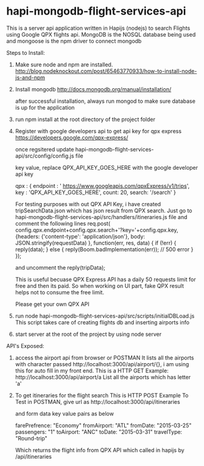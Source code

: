 # hapi-mongodb-flight-services-api

This is a server api application written in Hapijs (nodejs) to search Flights using Google QPX flights api. 
MongoDB is the NOSQL database being used and mongoose is the npm driver to connect mongodb

Steps to Install:

1. Make sure node and npm are installed.
	http://blog.nodeknockout.com/post/65463770933/how-to-install-node-js-and-npm

2. Install mongodb
	http://docs.mongodb.org/manual/installation/

	after successful installation, always 
	run mongod 
	to make sure database is up for the application


3. run npm install at the root directory of the project folder

4. Register with google developers api to get api key for qpx express
	https://developers.google.com/qpx-express/

	once regsitered update hapi-mongodb-flight-services-api/src/config/config.js file

	key value, replace QPX_API_KEY_GOES_HERE with the google developer api key

	qpx : {
		endpoint : ' https://www.googleapis.com/qpxExpress/v1/trips',
		key : 'QPX_API_KEY_GOES_HERE',
		count: 20,
		search: '/search'
	}

	For testing purposes with out QPX API Key, i have created tripSearchData.json which has json result from QPX search.
	Just go to hapi-mongodb-flight-services-api/src/handlers/itineraries.js file
	and comment the following lines
		req.post(
             config.qpx.endpoint+config.qpx.search+'?key='+config.qpx.key,
             {headers: {'content-type': 'application/json'},
             body: JSON.stringify(requestData) },
        function(err, res, data) {
	       	if (!err) {
	            reply(data);
	        } else {
	            reply(Boom.badImplementation(err)); // 500 error
	        }
		});

	and uncomment the reply(tripData);

	This is useful becuase QPX Express API has a daily 50 requests limit for free and then its paid.
	So when working on UI part, fake QPX result helps not to consume the free limit.

	Please get your own QPX API

5. 
	run node hapi-mongodb-flight-services-api/src/scripts/initialDBLoad.js
	This script takes care of creating flights db and inserting airports info

6. start server at the root of the project by using
   node server 


API's Exposed:

1. access the airport api from browser or POSTMAN 
	It lists all the airports with character passed http://localhost:3000/api/airport/{}, i am using this for auto fill in my front end.
	This is a HTTP GET
		Example:
		http://localhost:3000/api/airport/a
		List all the airports which has letter 'a'

2. To get itineraries for the flight search
	This is HTTP POST
	Example
	To Test in POSTMAN, give url as
	http://localhost:3000/api/itineraries

	and form data key value pairs as below

	farePrefrence: "Economy"
	fromAirport: "ATL"
	fromDate: "2015-03-25"
	passengers: "1"
	toAirport: "ANC"
	toDate: "2015-03-31"
	travelType: "Round-trip"

	Which returns the flight info from QPX API which called in hapijs by /api/itineraries






